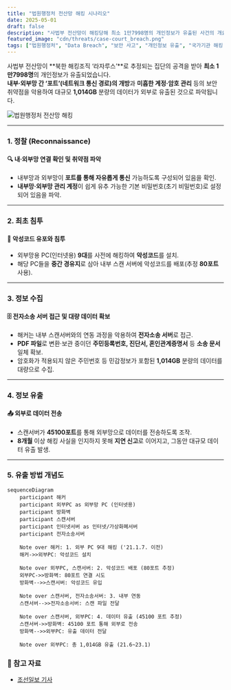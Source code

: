 ```yaml
---
title: "법원행정처 전산망 해킹 시나리오"
date: 2025-05-01
draft: false
description: "사법부 전산망이 해킹당해 최소 1만7998명의 개인정보가 유출된 사건의 개요와 공격 방식을 살펴봅니다."
featured_image: "cdn/threats/case-court_breach.png"
tags: ["법원행정처", "Data Breach", "보안 사고", "개인정보 유출", "국가기관 해킹", "침투 테스트"]
---
```


사법부 전산망이 **북한 해킹조직 ‘라자루스’**로 추정되는 집단의 공격을 받아 **최소 1만7998명**의 개인정보가 유출되었습니다.  
**내부·외부망 간 ‘포트’(네트워크 통신 경로)의 개방**과 **미흡한 계정·암호 관리** 등의 보안 취약점을 악용하여 대규모 **1,014GB** 분량의 데이터가 외부로 유출된 것으로 파악됩니다.

![법원행정처 전산망 해킹](https://blog.plura.io/cdn/threats/case-court_breach.png)

<!--more-->
---

### 1. **정찰 (Reconnaissance)**
#### 🔍 **내·외부망 연결 확인 및 취약점 파악**
- 내부망과 외부망이 **포트를 통해 자유롭게 통신** 가능하도록 구성되어 있음을 확인.
- **내부망·외부망 관리 계정**이 쉽게 유추 가능한 기본 비밀번호(초기 비밀번호)로 설정되어 있음을 파악.

---

### 2. **최초 침투**
#### 🚨 **악성코드 유포와 침투**
- 외부망용 PC(인터넷용) **9대**를 사전에 해킹하여 **악성코드**를 설치.
- 해당 PC들을 **중간 경유지**로 삼아 내부 스캔 서버에 악성코드를 배포(추정 **80포트** 사용).

---

### 3. **정보 수집**
#### 🗄️ **전자소송 서버 접근 및 대량 데이터 확보**
- 해커는 내부 스캔서버와의 연동 과정을 악용하여 **전자소송 서버**로 접근.
- **PDF 파일**로 변환·보관 중이던 **주민등록번호, 진단서, 혼인관계증명서** 등 **소송 문서** 일체 확보.
- 암호화가 적용되지 않은 주민번호 등 민감정보가 포함된 **1,014GB** 분량의 데이터를 대량으로 수집.

---

### 4. **정보 유출**
#### 📤 **외부로 데이터 전송**
- 스캔서버가 **45100포트**를 통해 외부망으로 데이터를 전송하도록 조작.
- **8개월** 이상 해킹 사실을 인지하지 못해 **지연 신고**로 이어지고, 그동안 대규모 데이터 유출 발생.

---

### 5. **유출 방법 개념도**

```mermaid
sequenceDiagram
    participant 해커
    participant 외부PC as 외부망 PC (인터넷용)
    participant 방화벽
    participant 스캔서버
    participant 인터넷서버 as 인터넷/가상화폐서버
    participant 전자소송서버

    Note over 해커: 1. 외부 PC 9대 해킹 ('21.1.7. 이전)
    해커->>외부PC: 악성코드 설치

    Note over 외부PC, 스캔서버: 2. 악성코드 배포 (80포트 추정)
    외부PC->>방화벽: 80포트 연결 시도
    방화벽-->>스캔서버: 악성코드 유입

    Note over 스캔서버, 전자소송서버: 3. 내부 연동
    스캔서버-->>전자소송서버: 스캔 파일 전달

    Note over 스캔서버, 외부PC: 4. 데이터 유출 (45100 포트 추정)
    스캔서버->>방화벽: 45100 포트 통해 외부로 전송
    방화벽-->>외부PC: 유출 데이터 전달

    Note over 외부PC: 총 1,014GB 유출 (21.6~23.1)
```

### 📑 참고 자료
* [조선일보 기사](https://www.chosun.com/national/2024/05/13/VFMMY3PYINEL7IKHG4KNRAHTH4/)  
